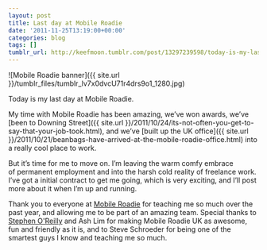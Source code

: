 ```yaml
---
layout: post
title: Last day at Mobile Roadie
date: '2011-11-25T13:19:00+00:00'
categories: blog
tags: []
tumblr_url: http://keefmoon.tumblr.com/post/13297239598/today-is-my-last-day-at-mobile-roadie-my-time
---
```


![Mobile Roadie banner]({{ site.url }}/tumblr_files/tumblr_lv7x0dvcU71r4drs9o1_1280.jpg)

Today is my last day at Mobile Roadie.

My time with Mobile Roadie has been amazing, we’ve won awards, we’ve [been to Downing Street]({{ site.url }}/2011/10/24/its-not-often-you-get-to-say-that-your-job-took.html), and we’ve [built up the UK office]({{ site.url }}/2011/10/21/beanbags-have-arrived-at-the-mobile-roadie-office.html) into a really cool place to work.

But it’s time for me to move on. I’m leaving the warm comfy embrace of permanent employment and into the harsh cold reality of freelance work. I’ve got a initial contract to get me going, which is very exciting, and I’ll post more about it when I’m up and running.

Thank you to everyone at [Mobile Roadie](https://mobileroadie.com/) for teaching me so much over the past year, and allowing me to be part of an amazing team. Special thanks to [Stephen O'Reilly](http://twitter.com/steoreilly) and Ash Lim for making Mobile Roadie UK as awesome, fun and friendly as it is, and to Steve Schroeder for being one of the smartest guys I know and teaching me so much.
